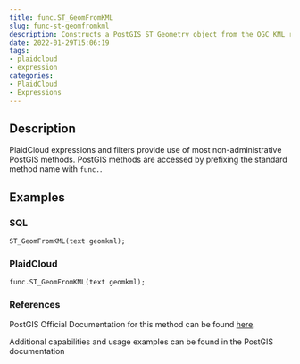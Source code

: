 ```yaml
---
title: func.ST_GeomFromKML
slug: func-st-geomfromkml
description: Constructs a PostGIS ST_Geometry object from the OGC KML representation
date: 2022-01-29T15:06:19
tags:
- plaidcloud
- expression
categories:
- PlaidCloud
- Expressions
---
```



## Description


PlaidCloud expressions and filters provide use of most non-administrative PostGIS methods. PostGIS methods are accessed by prefixing the standard method name with `func.`.



## Examples


### SQL



```
ST_GeomFromKML(text geomkml);
```


### PlaidCloud



```
func.ST_GeomFromKML(text geomkml);
```


### References


PostGIS Official Documentation for this method can be found [here](https://postgis.net/docs/manual-3.1/ST_GeomFromKML.html).



Additional capabilities and usage examples can be found in the PostGIS documentation

